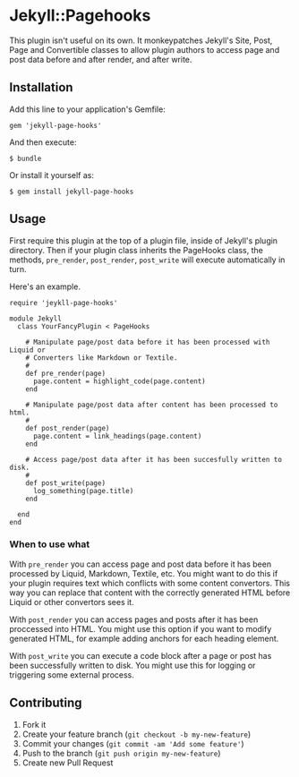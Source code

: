 # Jekyll::Pagehooks

This plugin isn't useful on its own. It monkeypatches Jekyll's Site, Post, Page and Convertible classes to allow plugin authors to access page and post data before and after render, and after write. 

## Installation

Add this line to your application's Gemfile:

    gem 'jekyll-page-hooks'

And then execute:

    $ bundle

Or install it yourself as:

    $ gem install jekyll-page-hooks

## Usage

First require this plugin at the top of a plugin file, inside of Jekyll's plugin directory. Then if your plugin class inherits the PageHooks class, the methods, `pre_render`, `post_render`, `post_write` will execute automatically in turn.

Here's an example.

```
require 'jeykll-page-hooks'

module Jekyll
  class YourFancyPlugin < PageHooks

    # Manipulate page/post data before it has been processed with Liquid or
    # Converters like Markdown or Textile.
    #
    def pre_render(page)
      page.content = highlight_code(page.content)
    end

    # Manipulate page/post data after content has been processed to html.
    #
    def post_render(page)
      page.content = link_headings(page.content)
    end

    # Access page/post data after it has been succesfully written to disk.
    #
    def post_write(page)
      log_something(page.title)
    end

  end
end
```

### When to use what

With `pre_render` you can access page and post data before it has been
processed by Liquid, Markdown, Textile, etc. You might want to do this if your
plugin requires text which conflicts with some content convertors. This way
you can replace that content with the correctly generated HTML before Liquid
or other convertors sees it.

With `post_render` you can access pages and posts after it has been proccessed into HTML. You might use this option if you want to modify generated HTML, for example adding anchors for each heading element.

With `post_write` you can execute a code block after a page or post has been
successfully written to disk. You might use this for logging or triggering
some external process.

## Contributing

1. Fork it
2. Create your feature branch (`git checkout -b my-new-feature`)
3. Commit your changes (`git commit -am 'Add some feature'`)
4. Push to the branch (`git push origin my-new-feature`)
5. Create new Pull Request
